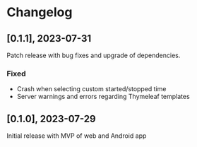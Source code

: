 # Changelog

## [0.1.1], 2023-07-31

Patch release with bug fixes and upgrade of dependencies.

### Fixed

- Crash when selecting custom started/stopped time
- Server warnings and errors regarding Thymeleaf templates

## [0.1.0], 2023-07-29

Initial release with MVP of web and Android app
